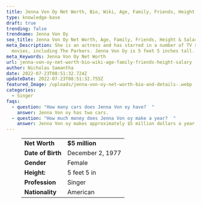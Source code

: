 ```yaml
---
title: Jenna Von Oy Net Worth, Bio, Wiki, Age, Family, Friends, Height & Salary
type: knowledge-base
draft: true
trending: false
trendname: Jenna Von Oy
seo_title: Jenna Von Oy Net Worth, Age, Family, Friends, Height & Salary - Worthknow
meta_Description: She is an actress and has starred in a number of TV shows and
  movies, including The Parkers. Jenna Von Oy is 5 feet 5 inches tall.
meta_Keywords: Jenna Von Oy Net Worth
url: jenna-von-oy-net-worth-bio-wiki-age-family-friends-height-salary
author: Nicholas Samantha
date: 2022-07-23T08:51:32.724Z
updateDate: 2022-07-23T08:51:32.755Z
featured_Image: /uploads/jenna-von-oy-net-worth-bio-and-details-.webp
categories:
  - Singer
faqs:
  - question: "How many cars does Jenna Von oy have?  "
    answer: Jenna Von oy has two cars.
  - question: "How much money does Jenna Von oy make a year?  "
    answer: Jenna Von oy makes approximately $5 million dollars a year.
---
```

<figure class="wp-block-table is-style-stripes">
  <table>
    <tbody>
      <tr>
        <td>
          <strong>Net Worth</strong>
        </td>
        <td>
          <strong>$5 million</strong>
        </td>
      </tr>
      <tr>
        <td>
          <strong>Date of Birth</strong>
        </td>
        <td>December 2, 1977</td>
      </tr>
      <tr>
        <td>
          <strong>Gender</strong>
        </td>
        <td>Female</td>
      </tr>
      <tr>
        <td>
          <strong>Height:</strong>
        </td>
        <td>5 feet 5 in</td>
      </tr>
      <tr>
        <td>
          <strong>Profession</strong>
        </td>
        <td>Singer</td>
      </tr>
      <tr>
        <td>
          <strong>Nationality</strong>
        </td>
        <td>American</td>
      </tr>
    </tbody>
  </table>
</figure>